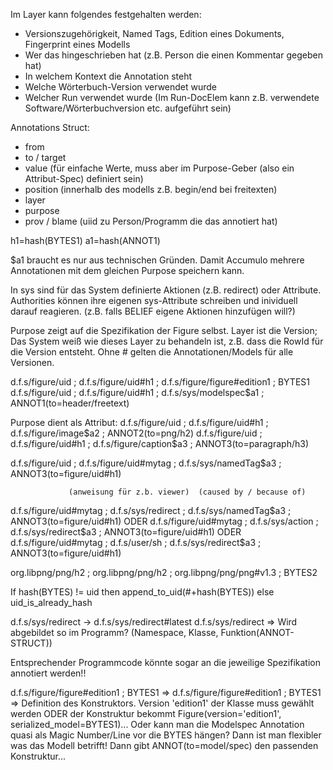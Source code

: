 
Im Layer kann folgendes festgehalten werden:
  - Versionszugehörigkeit, Named Tags, Edition eines Dokuments, Fingerprint eines Modells
  - Wer das hingeschrieben hat (z.B. Person die einen Kommentar gegeben hat)
  - In welchem Kontext die Annotation steht
  - Welche Wörterbuch-Version verwendet wurde
  - Welcher Run verwendet wurde (Im Run-DocElem kann z.B. verwendete Software/Wörterbuchversion etc. aufgeführt sein)

Annotations Struct:
  - from
  - to / target
  - value (für einfache Werte, muss aber im Purpose-Geber (also ein Attribut-Spec) definiert sein)
  - position (innerhalb des modells z.B. begin/end bei freitexten)
  - layer
  - purpose
  - prov / blame (uiid zu Person/Programm die das annotiert hat)

h1=hash(BYTES1)
a1=hash(ANNOT1)

$a1 braucht es nur aus technischen Gründen.
Damit Accumulo mehrere Annotationen mit dem gleichen Purpose speichern kann.

In sys sind für das System definierte Aktionen (z.B. redirect) oder Attribute.
Authorities können ihre eigenen sys-Attribute schreiben und inividuell darauf reagieren.
(z.B. falls BELIEF eigene Aktionen hinzufügen will?)

Purpose zeigt auf die Spezifikation der Figure selbst.
Layer ist die Version; Das System weiß wie dieses Layer zu behandeln ist, z.B. dass die RowId für die Version entsteht.
Ohne # gelten die Annotationen/Models für alle Versionen.

d.f.s/figure/uid ; d.f.s/figure/uid#h1 ; d.f.s/figure/figure#edition1 ; BYTES1
d.f.s/figure/uid ; d.f.s/figure/uid#h1 ; d.f.s/sys/modelspec$a1 ; ANNOT1(to=header/freetext)

Purpose dient als Attribut:
d.f.s/figure/uid ; d.f.s/figure/uid#h1 ; d.f.s/figure/image$a2 ; ANNOT2(to=png/h2)
d.f.s/figure/uid ; d.f.s/figure/uid#h1 ; d.f.s/figure/caption$a3 ; ANNOT3(to=paragraph/h3)

d.f.s/figure/uid ; d.f.s/figure/uid#mytag ; d.f.s/sys/namedTag$a3 ; ANNOT3(to=figure/uid#h1)

                 (anweisung für z.b. viewer)  (caused by / because of)
d.f.s/figure/uid#mytag ; d.f.s/sys/redirect ; d.f.s/sys/namedTag$a3 ; ANNOT3(to=figure/uid#h1)
ODER
d.f.s/figure/uid#mytag ; d.f.s/sys/action ; d.f.s/sys/redirect$a3 ; ANNOT3(to=figure/uid#h1)
ODER
d.f.s/figure/uid#mytag ; d.f.s/user/sh ; d.f.s/sys/redirect$a3 ; ANNOT3(to=figure/uid#h1)

org.libpng/png/h2 ; org.libpng/png/h2 ; org.libpng/png/png#v1.3 ; BYTES2

If hash(BYTES) != uid then append_to_uid(#+hash(BYTES)) else uid_is_already_hash


d.f.s/sys/redirect  -> d.f.s/sys/redirect#latest
d.f.s/sys/redirect  => Wird abgebildet so im Programm? (Namespace, Klasse, Funktion(ANNOT-STRUCT))

Entsprechender Programmcode könnte sogar an die jeweilige Spezifikation annotiert werden!!

d.f.s/figure/figure#edition1 ; BYTES1
=>
d.f.s/figure/figure#edition1 ; BYTES1  => Definition des Konstruktors.
Version 'edition1' der Klasse muss gewählt werden ODER
der Konstruktur bekommt Figure(version='edition1', serialized_model=BYTES1)...
Oder kann man die Modelspec Annotation quasi als Magic Number/Line vor die BYTES hängen?
Dann ist man flexibler was das Modell betrifft! Dann gibt ANNOT(to=model/spec) den passenden Konstruktur...
